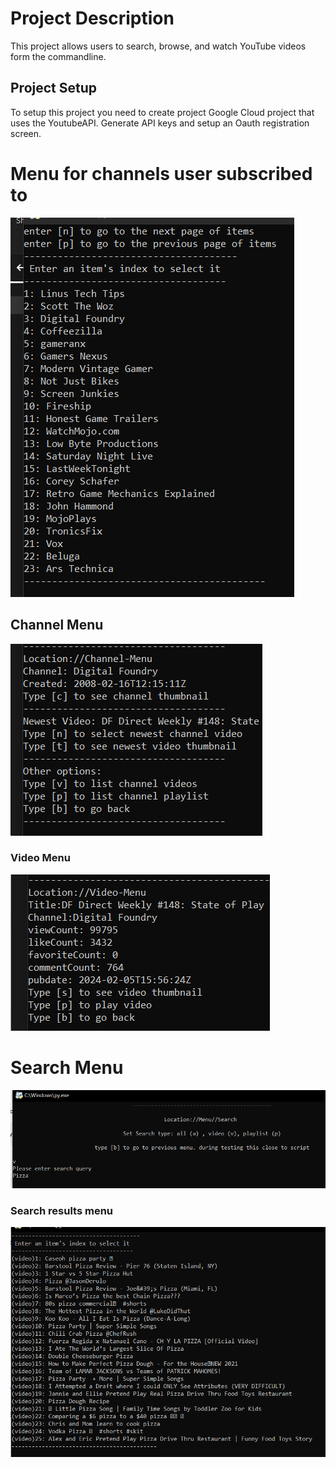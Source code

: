 # Project Description
This project allows users to search, browse, and watch YouTube videos form the commandline. 

## Project Setup
To setup this project you need to create project Google Cloud project that uses the YoutubeAPI. Generate API keys and setup an Oauth registration screen. 


# Menu for channels user subscribed to
![](/screenshots/g-1.PNG)

## Channel Menu
![](/screenshots/g2.PNG)

### Video Menu
![](/screenshots/g3.PNG)

# Search Menu
![](/screenshots/s1.PNG)

### Search results menu
![](/screenshots/s2.PNG)

